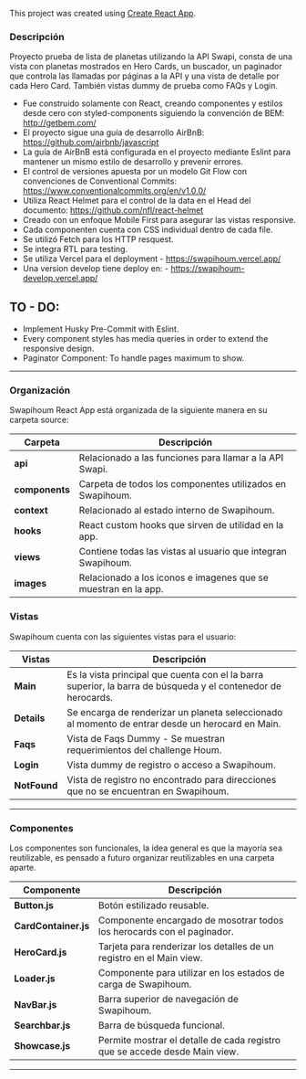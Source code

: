 This project was created using [Create React App](https://github.com/facebookincubator/create-react-app).

### Descripción

Proyecto prueba de lista de planetas utilizando la API Swapi, consta de una vista con planetas mostrados en Hero Cards, un buscador, un paginador que controla las llamadas por páginas a la API y una vista de detalle por cada Hero Card.
También vistas dummy de prueba como FAQs y Login. 

- Fue construido solamente con React, creando componentes y estilos desde cero con styled-components siguiendo la convención de BEM: http://getbem.com/
- El proyecto sigue una guía de desarrollo AirBnB: https://github.com/airbnb/javascript
- La guía de AirBnB está configurada en el proyecto mediante Eslint para mantener un mismo estilo de desarrollo y prevenir errores.
- El control de versiones apuesta por un modelo Git Flow con convenciones de Conventional Commits: https://www.conventionalcommits.org/en/v1.0.0/
- Utiliza React Helmet para el control de la data en el Head del documento: https://github.com/nfl/react-helmet
- Creado con un enfoque Mobile First para asegurar las vistas responsive.
- Cada componenten cuenta con CSS individual dentro de cada file.
- Se utilizó Fetch para los HTTP resquest.
- Se integra RTL para testing.
- Se utiliza Vercel para el deployment - https://swapihoum.vercel.app/
- Una version develop tiene deploy en: - https://swapihoum-develop.vercel.app/

## TO - DO:
- Implement Husky Pre-Commit with Eslint.
- Every component styles has media queries in order to extend the responsive design.
- Paginator Component: To handle pages maximum to show.
---

### Organización

Swapihoum React App está organizada de la siguiente manera en su carpeta source:

Carpeta | Descripción
--- | ---
**api** | Relacionado a las funciones para llamar a la API Swapi.
**components** | Carpeta de todos los componentes utilizados en Swapihoum.
**context** | Relacionado al estado interno de Swapihoum.
**hooks** | React custom hooks que sirven de utilidad en la app.
**views** | Contiene todas las vistas al usuario que integran Swapihoum.
**images** | Relacionado a los iconos e imagenes que se muestran en la app.

### Vistas

Swapihoum cuenta con las siguientes vistas para el usuario:

Vistas | Descripción
--- | ---
**Main** | Es la vista principal que cuenta con el la barra superior, la barra de búsqueda y el contenedor de herocards.
**Details** | Se encarga de renderizar un planeta seleccionado al momento de entrar desde un herocard en Main.
**Faqs** | Vista de Faqs Dummy - Se muestran requerimientos del challenge Houm.
**Login** | Vista dummy de registro o acceso a Swapihoum.
**NotFound** | Vista de registro no encontrado para direcciones que no se encuentran en Swapihoum.

---

### Componentes

Los componentes son funcionales, la idea general es que la mayoría sea reutilizable, es pensado a futuro organizar reutilizables en una carpeta aparte.

Componente | Descripción
--- | ---
**Button.js** | Botón estilizado reusable.
**CardContainer.js** | Componente encargado de mosotrar todos los herocards con el paginador.
**HeroCard.js** | Tarjeta para renderizar los detalles de un registro en el Main view.
**Loader.js** | Componente para utilizar en los estados de carga de Swapihoum.
**NavBar.js** | Barra superior de navegación de Swapihoum.
**Searchbar.js** | Barra de búsqueda funcional.
**Showcase.js** | Permite mostrar el detalle de cada registro que se accede desde Main view.

---